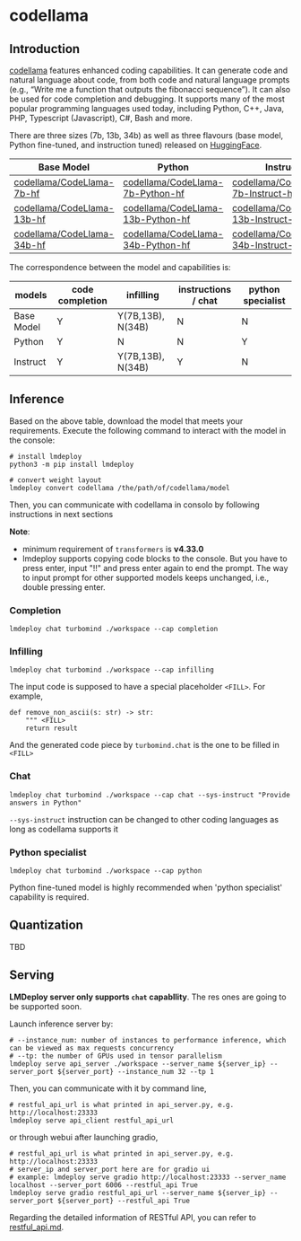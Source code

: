 # codellama

## Introduction

[codellama](https://github.com/facebookresearch/codellama) features enhanced coding capabilities. It can generate code and natural language about code, from both code and natural language prompts (e.g., “Write me a function that outputs the fibonacci sequence”). It can also be used for code completion and debugging. It supports many of the most popular programming languages used today, including Python, C++, Java, PHP, Typescript (Javascript), C#, Bash and more.

There are three sizes (7b, 13b, 34b) as well as three flavours (base model, Python fine-tuned, and instruction tuned) released on [HuggingFace](https://huggingface.co/codellama).

| Base Model                                                                      | Python                                                                                        | Instruct                                                                                          |
| ------------------------------------------------------------------------------- | --------------------------------------------------------------------------------------------- | ------------------------------------------------------------------------------------------------- |
| [codellama/CodeLlama-7b-hf](https://huggingface.co/codellama/CodeLlama-7b-hf)   | [codellama/CodeLlama-7b-Python-hf](https://huggingface.co/codellama/CodeLlama-7b-Python-hf)   | [codellama/CodeLlama-7b-Instruct-hf](https://huggingface.co/codellama/CodeLlama-7b-Instruct-hf)   |
| [codellama/CodeLlama-13b-hf](https://huggingface.co/codellama/CodeLlama-13b-hf) | [codellama/CodeLlama-13b-Python-hf](https://huggingface.co/codellama/CodeLlama-13b-Python-hf) | [codellama/CodeLlama-13b-Instruct-hf](https://huggingface.co/codellama/CodeLlama-13b-Instruct-hf) |
| [codellama/CodeLlama-34b-hf](https://huggingface.co/codellama/CodeLlama-34b-hf) | [codellama/CodeLlama-34b-Python-hf](https://huggingface.co/codellama/CodeLlama-34b-Python-hf) | [codellama/CodeLlama-34b-Instruct-hf](https://huggingface.co/codellama/CodeLlama-34b-Instruct-hf) |

The correspondence between the model and capabilities is:

| models     | code completion | infilling         | instructions / chat | python specialist |
| ---------- | --------------- | ----------------- | ------------------- | ----------------- |
| Base Model | Y               | Y(7B,13B), N(34B) | N                   | N                 |
| Python     | Y               | N                 | N                   | Y                 |
| Instruct   | Y               | Y(7B,13B), N(34B) | Y                   | N                 |

## Inference

Based on the above table, download the model that meets your requirements. Execute the following command to interact with the model in the console:

```shell
# install lmdeploy
python3 -m pip install lmdeploy

# convert weight layout
lmdeploy convert codellama /the/path/of/codellama/model
```

Then, you can communicate with codellama in consolo by following instructions in next sections

**Note**:

- minimum requirement of `transformers` is **v4.33.0**
- lmdeploy supports copying code blocks to the console. But you have to press enter, input "!!" and press enter again to end the prompt. The way to input prompt for other supported models keeps unchanged, i.e., double pressing enter.

### Completion

```shell
lmdeploy chat turbomind ./workspace --cap completion
```

### Infilling

```shell
lmdeploy chat turbomind ./workspace --cap infilling
```

The input code is supposed to have a special placeholder `<FILL>`. For example,

```
def remove_non_ascii(s: str) -> str:
    """ <FILL>
    return result
```

And the generated code piece by `turbomind.chat` is the one to be filled in `<FILL>`

### Chat

```
lmdeploy chat turbomind ./workspace --cap chat --sys-instruct "Provide answers in Python"
```

`--sys-instruct` instruction can be changed to other coding languages as long as codellama supports it

### Python specialist

```
lmdeploy chat turbomind ./workspace --cap python
```

Python fine-tuned model is highly recommended when 'python specialist' capability is required.

## Quantization

TBD

## Serving

**LMDeploy server only supports `chat` capabllity**. The res ones are going to be supported soon.

Launch inference server by:

```shell
# --instance_num: number of instances to performance inference, which can be viewed as max requests concurrency
# --tp: the number of GPUs used in tensor parallelism
lmdeploy serve api_server ./workspace --server_name ${server_ip} --server_port ${server_port} --instance_num 32 --tp 1
```

Then, you can communicate with it by command line,

```shell
# restful_api_url is what printed in api_server.py, e.g. http://localhost:23333
lmdeploy serve api_client restful_api_url
```

or through webui after launching gradio,

```shell
# restful_api_url is what printed in api_server.py, e.g. http://localhost:23333
# server_ip and server_port here are for gradio ui
# example: lmdeploy serve gradio http://localhost:23333 --server_name localhost --server_port 6006 --restful_api True
lmdeploy serve gradio restful_api_url --server_name ${server_ip} --server_port ${server_port} --restful_api True
```

Regarding the detailed information of RESTful API, you can refer to [restful_api.md](../restful_api.md).
